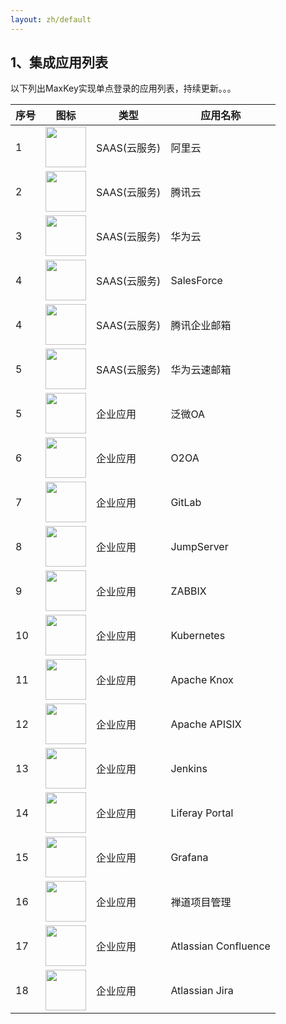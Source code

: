 ```yaml
---
layout: zh/default
---
```

<h2>1、集成应用列表</h2>

以下列出MaxKey实现单点登录的应用列表，持续更新。。。	

<table border="0" class="table table-striped table-bordered ">
	<thead>
		<tr>
			<th>序号</th><th>图标</th><th>类型</th><th>应用名称</th>
		</tr>
	</thead>
	<tbody>
		<tr>
			<td>1</td>
			<td><img src="{{ "/static/images/inteapps/al_aly.gif" | prepend: site.baseurl }}?{{ site.time | date: "%Y%m%d%H%M" }}"  alt="" style="border:0;" width="65px" height="65px"/></td>
			<td>SAAS(云服务)</td>
			<td>阿里云</td>
		</tr>
		<tr>
			<td>2</td>
			<td><img src="{{ "/static/images/inteapps/tx_txy.gif" | prepend: site.baseurl }}?{{ site.time | date: "%Y%m%d%H%M" }}"  alt="" style="border:0;" width="65px" height="65px"/></td>
			<td>SAAS(云服务)</td>
			<td>腾讯云</td>
		</tr>
		<tr>
			<td>3</td>
			<td><img src="{{ "/static/images/inteapps/hw_hwy.gif" | prepend: site.baseurl }}?{{ site.time | date: "%Y%m%d%H%M" }}"  alt="" style="border:0;" width="65px" height="65px"/></td>
			<td>SAAS(云服务)</td>
			<td>华为云</td>
		</tr>
		<tr>
			<td>4</td>
			<td><img src="{{ "/static/images/inteapps/salesforce_crm.gif" | prepend: site.baseurl }}?{{ site.time | date: "%Y%m%d%H%M" }}"  alt="" style="border:0;" width="65px" height="65px"/></td>
			<td>SAAS(云服务)</td>
			<td>SalesForce</td>
		</tr>
		<tr>
			<td>4</td>
			<td><img src="{{ "/static/images/inteapps/tx_email.gif" | prepend: site.baseurl }}?{{ site.time | date: "%Y%m%d%H%M" }}"  alt="" style="border:0;" width="65px" height="65px"/></td>
			<td>SAAS(云服务)</td>
			<td>腾讯企业邮箱</td>
		</tr>
		<tr>
			<td>5</td>
			<td><img src="{{ "/static/images/inteapps/hw_ysmail.gif" | prepend: site.baseurl }}?{{ site.time | date: "%Y%m%d%H%M" }}"  alt="" style="border:0;" width="65px" height="65px"/></td>
			<td>SAAS(云服务)</td>
			<td>华为云速邮箱</td>
		</tr>
		<tr>
			<td>5</td>
			<td><img src="{{ "/static/images/inteapps/weaver_oa.gif" | prepend: site.baseurl }}?{{ site.time | date: "%Y%m%d%H%M" }}"  alt="" style="border:0;" width="65px" height="65px"/></td>
			<td>企业应用</td>
			<td>泛微OA</td>
		</tr>
		<tr>
			<td>6</td>
			<td><img src="{{ "/static/images/inteapps/o2oa.gif" | prepend: site.baseurl }}?{{ site.time | date: "%Y%m%d%H%M" }}"  alt="" style="border:0;" width="65px" height="65px"/></td>
			<td>企业应用</td>
			<td>O2OA</td>
		</tr>
		<tr>
			<td>7</td>
			<td><img src="{{ "/static/images/inteapps/gitlab.gif" | prepend: site.baseurl }}?{{ site.time | date: "%Y%m%d%H%M" }}"  alt="" style="border:0;" width="65px" height="65px"/></td>
			<td>企业应用</td>
			<td>GitLab</td>
		</tr>
		<tr>
			<td>8</td>
			<td><img src="{{ "/static/images/inteapps/jumpserver.gif" | prepend: site.baseurl }}?{{ site.time | date: "%Y%m%d%H%M" }}"  alt="" style="border:0;" width="65px" height="65px"/></td>
			<td>企业应用</td>
			<td>JumpServer</td>
		</tr>
		<tr>
			<td>9</td>
			<td><img src="{{ "/static/images/inteapps/zabbix.png" | prepend: site.baseurl }}?{{ site.time | date: "%Y%m%d%H%M" }}"  alt="" style="border:0;" width="65px" height="65px"/></td>
			<td>企业应用</td>
			<td>ZABBIX</td>
		</tr>
		<tr>
			<td>10</td>
			<td><img src="{{ "/static/images/inteapps/k8s.png" | prepend: site.baseurl }}?{{ site.time | date: "%Y%m%d%H%M" }}"  alt="" style="border:0;" width="65px" height="65px"/></td>
			<td>企业应用</td>
			<td>Kubernetes</td>
		</tr>
		<tr>
			<td>11</td>
			<td><img src="{{ "/static/images/inteapps/knox.png" | prepend: site.baseurl }}?{{ site.time | date: "%Y%m%d%H%M" }}"  alt="" style="border:0;" width="65px" height="65px"/></td>
			<td>企业应用</td>
			<td>Apache Knox</td>
		</tr>
		<tr>
			<td>12</td>
			<td><img src="{{ "/static/images/inteapps/apisix.png" | prepend: site.baseurl }}?{{ site.time | date: "%Y%m%d%H%M" }}"  alt="" style="border:0;" width="65px" height="65px"/></td>
			<td>企业应用</td>
			<td>Apache APISIX</td>
		</tr>
		<tr>
			<td>13</td>
			<td><img src="{{ "/static/images/inteapps/jenkins.gif" | prepend: site.baseurl }}?{{ site.time | date: "%Y%m%d%H%M" }}"  alt="" style="border:0;" width="65px" height="65px"/></td>
			<td>企业应用</td>
			<td>Jenkins</td>
		</tr>
		<tr>
			<td>14</td>
			<td><img src="{{ "/static/images/inteapps/liferay.gif" | prepend: site.baseurl }}?{{ site.time | date: "%Y%m%d%H%M" }}"  alt="" style="border:0;" width="65px" height="65px"/></td>
			<td>企业应用</td>
			<td>Liferay Portal</td>
		</tr>
		<tr>
			<td>15</td>
			<td><img src="{{ "/static/images/inteapps/grafana.png" | prepend: site.baseurl }}?{{ site.time | date: "%Y%m%d%H%M" }}"  alt="" style="border:0;" width="65px" height="65px"/></td>
			<td>企业应用</td>
			<td>Grafana</td>
		</tr>
		<tr>
			<td>16</td>
			<td><img src="{{ "/static/images/inteapps/zentao_pm.gif" | prepend: site.baseurl }}?{{ site.time | date: "%Y%m%d%H%M" }}"  alt="" style="border:0;" width="65px" height="65px"/></td>
			<td>企业应用</td>
			<td>禅道项目管理</td>
		</tr>
		<tr>
			<td>17</td>
			<td><img src="{{ "/static/images/inteapps/atlassian_confluence.png" | prepend: site.baseurl }}?{{ site.time | date: "%Y%m%d%H%M" }}"  alt="" style="border:0;" width="65px" height="65px"/></td>
			<td>企业应用</td>
			<td>Atlassian Confluence</td>
		</tr>
		<tr>
			<td>18</td>
			<td><img src="{{ "/static/images/inteapps/atlassian_jira.png" | prepend: site.baseurl }}?{{ site.time | date: "%Y%m%d%H%M" }}"  alt="" style="border:0;" width="65px" height="65px"/></td>
			<td>企业应用</td>
			<td>Atlassian Jira</td>
		</tr>
	</tbody>
</table>

    